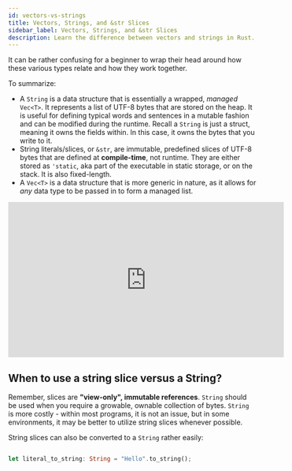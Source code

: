 ```yaml
---
id: vectors-vs-strings
title: Vectors, Strings, and &str Slices
sidebar_label: Vectors, Strings, and &str Slices
description: Learn the difference between vectors and strings in Rust.
---
```


It can be rather confusing for a beginner to wrap their head around how these various types relate
and how they work together.

To summarize:

- A `String` is a data structure that is essentially a wrapped, _managed_ `Vec<T>`. It represents a
  list of UTF-8 bytes that are stored on the heap. It is useful for defining typical words and
  sentences in a mutable fashion and can be modified during the runtime. Recall a `String` is just a
  struct, meaning it owns the fields within. In this case, it owns the bytes that you write to it.
- String literals/slices, or `&str`, are immutable, predefined slices of UTF-8 bytes that are
  defined at **compile-time**, not runtime. They are either stored as `'static`, aka part of the
  executable in static storage, or on the stack. It is also fixed-length.
- A `Vec<T>` is a data structure that is more generic in nature, as it allows for _any_ data type to
  be passed in to form a managed list.

<iframe width="560" height="315" src="https://www.youtube.com/embed/I5QupMyJ64Q?si=N4n4swVWtoL9RrQH" title="YouTube video player" frameborder="0" allow="accelerometer; autoplay; clipboard-write; encrypted-media; gyroscope; picture-in-picture; web-share" allowfullscreen></iframe>

## When to use a string slice versus a String?

Remember, slices are **"view-only", immutable references**. `String` should be used when you require
a growable, ownable collection of bytes. `String` is more costly - within most programs, it is not
an issue, but in some environments, it may be better to utilize string slices whenever possible.

String slices can also be converted to a `String` rather easily:

```rust

let literal_to_string: String = "Hello".to_string();

```
